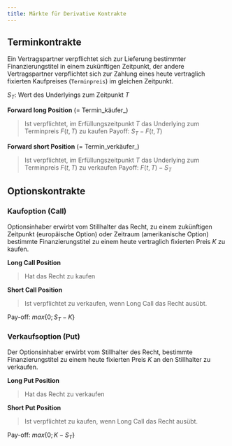 ```yaml
---
title: Märkte für Derivative Kontrakte
---
```

## Terminkontrakte
Ein Vertragspartner verpflichtet sich zur Lieferung bestimmter Finanzierungstitel in einem zukünftigen Zeitpunkt, der andere Vertragspartner verpflichtet sich zur Zahlung eines heute vertraglich fixierten Kaufpreises (`Terminpreis`) im gleichen Zeitpunkt.

$S_T$: Wert des Underlyings zum Zeitpunkt $T$

**Forward long Position** (= Termin_käufer_)
> Ist verpflichtet, im Erfüllungszeitpunkt $T$ das Underlying zum Terminpreis $F(t,T)$ zu kaufen
Payoff: $S_T-F(t,T)$

**Forward short Position** (= Termin_verkäufer_)
> Ist verpflichtet, im Erfüllungszeitpunkt $T$ das Underlying zum Terminpreis $F(t,T)$ zu verkaufen
Payoff: $F(t,T)-S_T$

## Optionskontrakte
### Kaufoption (Call)
Optionsinhaber erwirbt vom Stillhalter das Recht, zu einem zukünftigen Zeitpunkt (europäische Option) oder Zeitraum (amerikanische Option) bestimmte Finanzierungstitel zu einem heute vertraglich fixierten Preis $K$ zu kaufen.

**Long Call Position**
> Hat das Recht zu kaufen

**Short Call Position**
> Ist verpflichtet zu verkaufen, wenn Long Call das Recht ausübt.

Pay-off: $max\{0; S_T-K\}$

### Verkaufsoption (Put)
Der Optionsinhaber erwirbt vom Stillhalter des Recht, bestimmte Finanzierungstitel zu einem heute fixierten Preis $K$ an den Stillhalter zu verkaufen.

**Long Put Position**
> Hat das Recht zu verkaufen

**Short Put Position**
> Ist verpflichtet zu kaufen, wenn Long Call das Recht ausübt.

Pay-off: $max\{0; K - S_T\}$